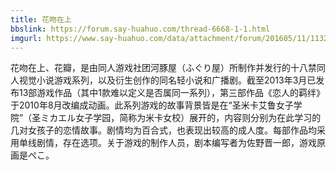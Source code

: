 ```yaml
---
title: 花吻在上
bbslink: https://forum.say-huahuo.com/thread-6668-1-1.html
imgurl: https://www.say-huahuo.com/data/attachment/forum/201605/11/113209socmmvvqcv1t10mo.png
---
```


花吻在上、花瓣，是由同人游戏社团河豚屋（ふぐり屋）所制作并发行的十八禁同人视觉小说游戏系列，以及衍生创作的同名轻小说和广播剧。截至2013年3月已发布13部游戏作品（其中1款难以定义是否属同一系列），第三部作品《恋人的羁绊》于2010年8月改编成动画。此系列游戏的故事背景皆是在“圣米卡艾鲁女子学院”（圣ミカエル女子学园，简称为米卡女校）展开的，内容则分别为在此学习的几对女孩子的恋情故事。剧情均为百合式，也表现出较高的成人度。每部作品均采用单线剧情，存在选项。关于游戏的制作人员，剧本编写者为佐野晋一郎，游戏原画是ぺこ。<!--more-->
